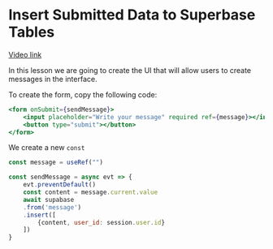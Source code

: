 # Insert Submitted Data to Superbase Tables

[Video link](https://www.egghead.io/lessons/supabase-insert-submitted-data-to-superbase-tables?pl=supabase-84e58958)


<TimeStamp start="0:05" end="0:10">

In this lesson we are going to create the UI that will allow users to create messages in the interface.

</TimeStamp>

<TimeStamp start="0:57" end="1:10">

To create the form, copy the following code: 

```jsx 
<form onSubmit={sendMessage}>
    <input placeholder="Write your message" required ref={message}></input>
    <button type="submit"></button>
</form>
```

</TimeStamp>

<TimeStamp start="2:25" end="2:31">

We create a new `const` 

```jsx
const message = useRef("")
```

</TimeStamp>

<TimeStamp start="2:45" end="3:00">

```jsx
const sendMessage = async evt => {
    evt.preventDefault()
    const content = message.current.value
    await supabase
    .from('message')
    .insert([
        {content, user_id: session.user.id}
    ])
}
```

</TimeStamp>

